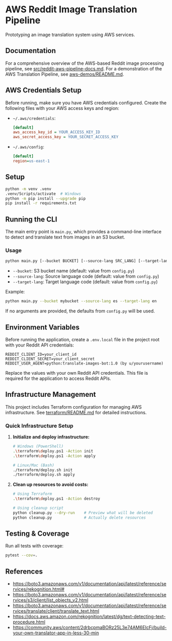 # AWS Reddit Image Translation Pipeline

Prototyping an image translation system using AWS services.

## Documentation

For a comprehensive overview of the AWS-based Reddit image processing pipeline, see [src/reddit-aws-pipeline-docs.md](src/reddit-aws-pipeline-docs.md).
For a demonstration of the AWS Translation Pipeline, see [aws-demos/README.md](aws-demos/README.md).

## AWS Credentials Setup

Before running, make sure you have AWS credentials configured. Create the following files with your AWS access keys and region:

- `~/.aws/credentials`:

  ```ini
  [default]
  aws_access_key_id = YOUR_ACCESS_KEY_ID
  aws_secret_access_key = YOUR_SECRET_ACCESS_KEY
  ```

- `~/.aws/config`:

  ```ini
  [default]
  region=us-east-1
  ```

## Setup

```bash
python -m venv .venv
.venv/Scripts/activate  # Windows
python -m pip install --upgrade pip
pip install -r requirements.txt
```

## Running the CLI

The main entry point is `main.py`, which provides a command-line interface to detect and translate text from images in an S3 bucket.

### Usage

```bash
python main.py [--bucket BUCKET] [--source-lang SRC_LANG] [--target-lang TGT_LANG]
```

- `--bucket`: S3 bucket name (default: value from `config.py`)
- `--source-lang`: Source language code (default: value from `config.py`)
- `--target-lang`: Target language code (default: value from `config.py`)

Example:

```bash
python main.py --bucket mybucket --source-lang es --target-lang en
```

If no arguments are provided, the defaults from `config.py` will be used.

## Environment Variables

Before running the application, create a `.env.local` file in the project root with your Reddit API credentials:

```env
REDDIT_CLIENT_ID=your_client_id
REDDIT_CLIENT_SECRET=your_client_secret
REDDIT_USER_AGENT=python:translate-images-bot:1.0 (by u/yourusername)
```

Replace the values with your own Reddit API credentials. This file is required for the application to access Reddit APIs.

## Infrastructure Management

This project includes Terraform configuration for managing AWS infrastructure. See [terraform/README.md](terraform/README.md) for detailed instructions.

### Quick Infrastructure Setup

1. **Initialize and deploy infrastructure:**

   ```bash
   # Windows (PowerShell)
   .\terraform\deploy.ps1 -Action init
   .\terraform\deploy.ps1 -Action apply
   
   # Linux/Mac (Bash)
   ./terraform/deploy.sh init
   ./terraform/deploy.sh apply
   ```

2. **Clean up resources to avoid costs:**

   ```bash
   # Using Terraform
   .\terraform\deploy.ps1 -Action destroy
   
   # Using cleanup script
   python cleanup.py --dry-run    # Preview what will be deleted
   python cleanup.py              # Actually delete resources
   ```

## Testing & Coverage

Run all tests with coverage:

```bash
pytest --cov=.
```

## References

- <https://boto3.amazonaws.com/v1/documentation/api/latest/reference/services/rekognition.html#>
- <https://boto3.amazonaws.com/v1/documentation/api/latest/reference/services/s3/client/list_objects_v2.html>
- <https://boto3.amazonaws.com/v1/documentation/api/latest/reference/services/translate/client/translate_text.html>
- <https://docs.aws.amazon.com/rekognition/latest/dg/text-detecting-text-procedure.html>
- <https://community.aws/content/2drbcpmaBORz25L3e74AM6EIcFj/build-your-own-translator-app-in-less-30-min>
